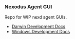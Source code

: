 ### Nexodus Agent GUI

Repo for WIP nexd agent GUIs.

- [Darwin Development Docs](./darwin/README.md)
- [Windows Development Docs](./windows/README.md)
